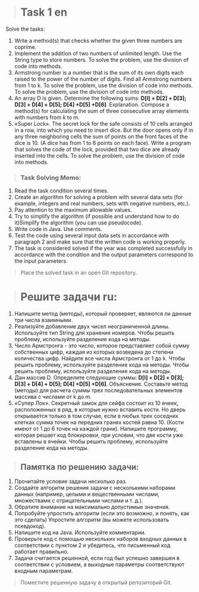 > # Task 1 en

Solve the tasks:
1. Write a method(s) that checks whether the given three numbers are coprime.
2. Implement the addition of two numbers of unlimited length. Use the String type to store numbers. To solve the problem, use the division of code into methods.
3. Armstrong number is a number that is the sum of its own digits each raised to the power of the number of digits. Find all Armstrong numbers from 1 to k. To solve the problem, use the division of code into methods. To solve the problem, use the division of code into methods.
4. An array D is given. Determine the following sums: **D[l] + D[2] + D[3]; D[3] + D[4] + D[5]; D[4] +D[5] +D[6]**.
   Explanation. Compose a method(s) for calculating the sum of three consecutive array elements with numbers from k to m.
5. «Super Lock». The secret lock for the safe consists of 10 cells arranged in a row, into which you need to insert dice. But the door opens only if in any three neighboring cells the sum of points on the front faces of the dice is 10. (A dice has from 1 to 6 points on each face). Write a program that solves the code of the lock, provided that two dice are already inserted into the cells. To solve the problem, use the division of code into methods.
  
> ### Task Solving Memo:
  1. Read the task condition several times.
  2. Create an algorithm for solving a problem with several data sets (for example, integers and real numbers, sets with negative numbers, etc.).
  3. Pay attention to the maximum allowable values.
  4. Try to simplify the algorithm (if possible and understand how to do it)Simplify the algorithm (you can use pseudocode).
  5. Write code in Java. Use comments.
  6. Test the code using several input data sets in accordance with paragraph 2 and make sure that the written code is working properly.
  7. The task is considered solved if the year was completed successfully in accordance with the condition and the output parameters correspond to the input parameters.
   > Place the solved task in an open Git repository.

> # Решите задачи ru:
1. Напишите метод (методы), который проверяет, являются ли данные три числа взаимными.
2. Реализуйте добавление двух чисел неограниченной длины. Используйте тип String для хранения номеров. Чтобы решить проблему, используйте разделение кода на методы.
3. Число Армстронга - это число, которое представляет собой сумму собственных цифр, каждая из которых возведена до степени количества цифр. Найдите все числа Армстронга от 1 до k. Чтобы решить проблему, используйте разделение кода на методы. Чтобы решить проблему, используйте разделение кода на методы.
4. Дан массив D. Определите следующие суммы: **D[l] + D[2] + D[3]; D[3] + D[4] + D[5]; D[4] +D[5] +D[6]**.
   Объяснение. Составьте метод (методы) для расчета суммы трех последовательных элементов массива с числами от k до m.
5. «Супер Лок». Секретный замок для сейфа состоит из 10 ячеек, расположенных в ряд, в которые нужно вставить кости. Но дверь открывается только в том случае, если в любых трех соседних клетках сумма точек на передних гранях костей равна 10. (Кости имеют от 1 до 6 точек на каждой грани). Напишите программу, которая решает код блокировки, при условии, что две кости уже вставлены в ячейки. Чтобы решить проблему, используйте разделение кода на методы.
> ##  Памятка по решению задачи:
   1. Прочитайте условие задачи несколько раз.
   2. Создайте алгоритм решения задачи с несколькими наборами данных (например, целыми и вещественными числами, множествами с отрицательными числами и т. д.).
   3. Обратите внимание на максимально допустимые значения.
   4. Попробуйте упростить алгоритм (если это возможно, и понять, как это сделать) Упростите алгоритм (вы можете использовать псевдокод).
   5. Напишите код на Java. Используйте комментарии.
   6. Проверьте код с помощью нескольких наборов входных данных в соответствии с пунктом 2 и убедитесь, что письменный код работает правильно.
   7. Задача считается решенной, если год был успешно завершен в соответствии с условием, а выходные параметры соответствуют входным параметрам.
  > Поместите решенную задачу в открытый репозиторий Git.